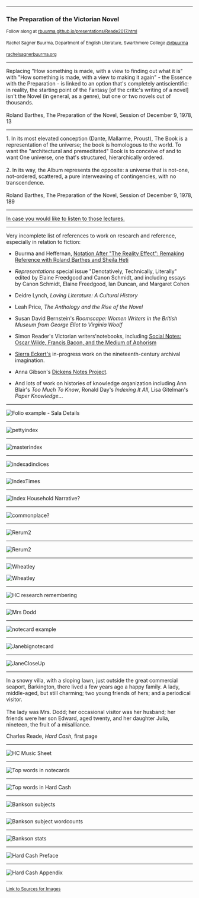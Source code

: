 <section data-background="BuurmaImage2.jpg"></section>

---

### The Preparation of the Victorian Novel

<small>Follow along at [rbuurma.github.io/presentations/Reade2017.html](rbuurma.github.io/presentations/Reade2017.html)</small>
<br>
<br><small>Rachel Sagner Buurma, Department of English Literature, Swarthmore College [@rbuurma](http://twitter.com/rbuurma)</small>
<br>
<br><small>[rachelsagnerbuurma.org](http://rachelsagnerbuurma.org)</small>

---

<section style="text-align: left;">Replacing "How something is made, with a view to finding out what it is" with "How something is made, with a view to making it again" - the Essence with the Preparation - is linked to an option that's completely antiscientific: in reality, the starting point of the Fantasy [of the critic's writing of a novel] isn't the Novel (in general, as a genre), but one or two novels out of thousands.
<br>
<br>
Roland Barthes, The Preparation of the Novel, Session of December 9, 1978, 13

---

<section style="text-align: left;">1. In its most elevated conception (Dante, Mallarme, Proust), The Book is a representation of the universe; the book is homologous to the world. To want the "architectural and premeditated" Book is to conceive of and to want One universe, one that's structured, hierarchically ordered.
<br>
<br>
2. In its way, the Album represents the opposite: a universe that is not-one, not-ordered, scattered, a pure interweaving of contingencies, with no transcendence.
<br>
<br>
Roland Barthes, The Preparation of the Novel, Session of December 9, 1978, 189

---

[In case you would like to listen to those lectures.](http://www.openculture.com/2014/07/listen-to-roland-barthes-deliver-his-40-hour-lecture-course-la-preparation-du-roman-in-french-1978-80.html)

---

<section style="text-align: left;">Very incomplete list of references to work on research and reference, especially in relation to fiction:

+ Buurma and Heffernan, [Notation After "The Reality Effect": Remaking Reference with Roland Barthes and Sheila Heti](http://works.swarthmore.edu/cgi/viewcontent.cgi?article=1171&context=fac-english-lit)

+ *Representations* special issue "Denotatively, Technically, Literally" edited by Elaine Freedgood and Canon Schmidt, and including essays by Canon Schmidt, Elaine Freedgood, Ian Duncan, and Margaret Cohen

+ Deidre Lynch, *Loving Literature: A Cultural History*

+ Leah Price, *The Anthology and the Rise of the Novel*

+ Susan David Bernstein's *Roomscape: Women Writers in the British Museum from George Eliot to Virginia Woolf*

+ Simon Reader's Victorian writers'notebooks, including [Social Notes: Oscar Wilde, Francis Bacon, and the Medium of Aphorism](http://www.tandfonline.com/doi/abs/10.1080/13555502.2013.860394)

+ [Sierra Eckert's](https://sceckert.github.io/) in-progress work on the nineteenth-century archival imagination.

+ Anna Gibson's [Dickens Notes Project](http://dickensnotes.com/).

+ And lots of work on histories of knowledge organization including Ann Blair's *Too Much To Know*, Ronald Day's *Indexing It All*, Lisa Gitelman's *Paper Knowledge*...


---

![Folio example - Sala Details](WheatleyImages/image7.jpg)

---

![pettyindex](WheatleyImages/image18.jpg)

---

![masterindex](WheatleyImages/image19.jpg)

---

![indexadindices](WheatleyImages/image20.png)

---

![IndexTimes](WheatleyImages/image21.jpg)

---

![Index Household Narrative?](WheatleyImages/image22.jpg)

---

![commonplace?](WheatleyImages/image23.jpg)

---

![Rerum2](WheatleyImages/image24.jpg)

---

![Rerum2](WheatleyImages/image25.jpg)

---

![Wheatley](WheatleyImages/Impossibility.png)

![Wheatley](WheatleyImages/AlwaysGrowing.png)

---

![HC research remembering](WheatleyImages/image8.jpg)

---

![Mrs Dodd](WheatleyImages/image9.png)

---

![notecard example](WheatleyImages/image10.png)

---

![Janebignotecard](WheatleyImages/image11.png)

---

![JaneCloseUp](WheatleyImages/image12.png)

---

<section style="text-align: left;">In a snowy villa, with a sloping lawn, just outside the great commercial
seaport, Barkington, there lived a few years ago a happy family. A
lady, middle-aged, but still charming; two young friends of hers; and a
periodical visitor.
<br>
<br>
The lady was Mrs. Dodd; her occasional visitor was her husband; her
friends were her son Edward, aged twenty, and her daughter Julia,
nineteen, the fruit of a misalliance.

Charles Reade, *Hard Cash*, first page

---

![HC Music Sheet](WheatleyImages/HCMusic.png)

---

![Top words in notecards](WheatleyImages/Notecards-counts.png)

---

![Top words in Hard Cash](WheatleyImages/HC-counts.png)

---

![Bankson subjects](WheatleyImages/Bankson-subjects.png)

---

![Bankson subject wordcounts](WheatleyImages/Bankson-subject-wordcounts.png)

---

![Bankson stats](WheatleyImages/Bankson-stats.png)

---

![Hard Cash Preface](WheatleyImages/HardCashPreface.png)

---

![Hard Cash Appendix](WheatleyImages/HardCashAppendix.png)

---

<small>[Link to Sources for Images]()</small>
